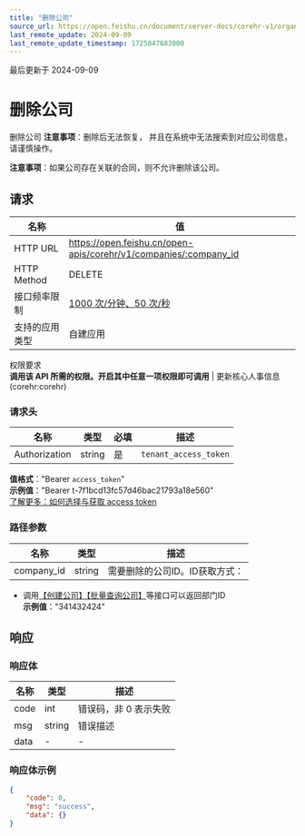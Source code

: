 ```yaml
---
title: "删除公司"
source_url: https://open.feishu.cn/document/server-docs/corehr-v1/organization-management/company/delete
last_remote_update: 2024-09-09
last_remote_update_timestamp: 1725847683000
---
```

最后更新于 2024-09-09

# 删除公司

删除公司
**注意事项**：删除后无法恢复， 并且在系统中无法搜索到对应公司信息，请谨慎操作。

**注意事项**：如果公司存在关联的合同，则不允许删除该公司。

## 请求
名称 | 值
---|---
HTTP URL | https://open.feishu.cn/open-apis/corehr/v1/companies/:company_id
HTTP Method | DELETE
接口频率限制 | [1000 次/分钟、50 次/秒](https://open.feishu.cn/document/ukTMukTMukTM/uUzN04SN3QjL1cDN)
支持的应用类型 | 自建应用
权限要求  
            **调用该 API 所需的权限。开启其中任意一项权限即可调用** | 更新核心人事信息(corehr:corehr)

### 请求头

名称 | 类型 | 必填 | 描述
--- | --- | --- | ---
Authorization | string | 是 | `tenant_access_token`  
**值格式**："Bearer `access_token`"  
**示例值**："Bearer t-7f1bcd13fc57d46bac21793a18e560"  
[了解更多：如何选择与获取 access token](https://open.feishu.cn/document/uAjLw4CM/ugTN1YjL4UTN24CO1UjN/trouble-shooting/how-to-choose-which-type-of-token-to-use)

### 路径参数

名称 | 类型 | 描述
--- | --- | ---
company_id | string | 需要删除的公司ID。ID获取方式：  
- 调用[【创建公司】](https://open.feishu.cn/document/uAjLw4CM/ukTMukTMukTM/reference/corehr-v1/company/create)[【批量查询公司】](https://open.feishu.cn/document/uAjLw4CM/ukTMukTMukTM/reference/corehr-v1/company/list)等接口可以返回部门ID  
**示例值**："341432424"

## 响应

### 响应体

名称 | 类型 | 描述
--- | --- | ---
code | int | 错误码，非 0 表示失败
msg | string | 错误描述
data | \- | \-

### 响应体示例
```json
{
    "code": 0,
    "msg": "success",
    "data": {}
}
```
